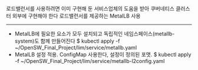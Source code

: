 로드밸런서를 사용하려면 이미 구현해 둔 서비스업체의 도움을 받아 쿠버네티스 클러스터 외부에 구현해야 한다
로드밸런서를 제공하는 MetalLB 사용

---
- MetalLB에 필요한 요소가 모두 설치되고 독립적인 네임스페이스(metallb-system)도 함께 만들어진다
$ kubectl apply -f ~/OpenSW_Final_Project/lim/service/metallb.yaml
- MetalLB 설정 적용. ConfigMap 사용한다, 설정이 정의된 포맷.
$ kubectl apply -f ~/OpenSW_Final_Project/lim/service/metallb-l2config.yaml

